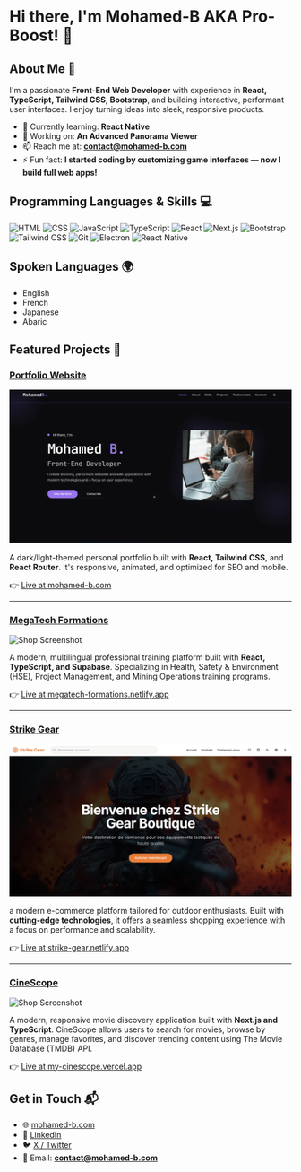 # Hi there, I'm Mohamed-B AKA Pro-Boost! 👋

## About Me 🚀

I'm a passionate **Front-End Web Developer** with experience in **React, TypeScript, Tailwind CSS, Bootstrap**, and building interactive, performant user interfaces. I enjoy turning ideas into sleek, responsive products.

- 🌱 Currently learning: **React Native**
- 🔭 Working on: **An Advanced Panorama Viewer**
- 📫 Reach me at: **contact@mohamed-b.com**
- ⚡ Fun fact: **I started coding by customizing game interfaces — now I build full web apps!**

## Programming Languages & Skills 💻

![HTML](https://img.shields.io/badge/-HTML-E34F26?style=flat-square&logo=html5&logoColor=white)
![CSS](https://img.shields.io/badge/-CSS-1572B6?style=flat-square&logo=css3&logoColor=white)
![JavaScript](https://img.shields.io/badge/-JavaScript-F7DF1E?style=flat-square&logo=javascript&logoColor=black)
![TypeScript](https://img.shields.io/badge/-TypeScript-3178C6?style=flat-square&logo=typescript&logoColor=white)
![React](https://img.shields.io/badge/-React-61DAFB?style=flat-square&logo=react&logoColor=black)
![Next.js](https://img.shields.io/badge/-Next.js-000000?style=flat-square&logo=next.js&logoColor=white)
![Bootstrap](https://img.shields.io/badge/-Bootstrap-563D7C?style=flat-square&logo=bootstrap&logoColor=white)
![Tailwind CSS](https://img.shields.io/badge/-TailwindCSS-38B2AC?style=flat-square&logo=tailwind-css&logoColor=white)
![Git](https://img.shields.io/badge/-Git-F05032?style=flat-square&logo=git&logoColor=white)
![Electron](https://img.shields.io/badge/-Electron-47848F?style=flat-square&logo=electron&logoColor=white)
![React Native](https://img.shields.io/badge/-React%20Native-61DAFB?style=flat-square&logo=react&logoColor=black)

## Spoken Languages 🌍

- English
- French
- Japanese
- Abaric

## Featured Projects 💼

### [Portfolio Website](https://github.com/pro-boost/My_Portfolio)

![Portfolio Screenshot](./Portfolio.png)

A dark/light-themed personal portfolio built with **React, Tailwind CSS**, and **React Router**. It's responsive, animated, and optimized for SEO and mobile.

👉 [Live at mohamed-b.com](https://mohamed-b.com)

---

### [MegaTech Formations](https://github.com/pro-boost/formation-locale-architect)

![Shop Screenshot](./MegaTech.png)

A modern, multilingual professional training platform built with **React, TypeScript, and Supabase**. Specializing in Health, Safety & Environment (HSE), Project Management, and Mining Operations training programs.

👉 [Live at megatech-formations.netlify.app](https://megatech-formations.netlify.app/)

---

### [Strike Gear](https://github.com/pro-boost/Strike-Gear)

![Strike Gear Screenshot](./Strike-Gear.png)

a modern e-commerce platform tailored for outdoor enthusiasts. Built with **cutting-edge technologies**, it offers a seamless shopping experience with a focus on performance and scalability.

👉 [Live at strike-gear.netlify.app](https://strike-gear.netlify.app/)

---

### [CineScope](https://github.com/pro-boost/alx-project-nexus)

![Shop Screenshot](./CineScope.png)

A modern, responsive movie discovery application built with **Next.js and TypeScript**. CineScope allows users to search for movies, browse by genres, manage favorites, and discover trending content using The Movie Database (TMDB) API.

👉 [Live at my-cinescope.vercel.app](https://my-cinescope.vercel.app/)

## Get in Touch 📬

- 🌐 [mohamed-b.com](https://mohamed-b.com)
- 💼 [LinkedIn](https://www.linkedin.com/in/mohamed-brk/)
- 🐦 [X / Twitter](https://x.com/Pro_boost_)
- 📧 Email: **contact@mohamed-b.com**
